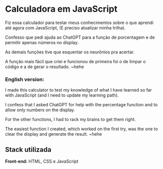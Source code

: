 
# Calculadora em JavaScript

Fiz essa calculador para testar meus conhecimentos sobre o que aprendi até agora com JavaScript, (E preciso atualizar minha trilha).

Confesso que pedi ajuda ao ChatGPT para a função de porcentagem e de permitir apenas números no display.

As demais funções tive que esquentar os neurônios pra acertar.

A função mais fácil que criei e funcionou de primeira foi o de limpar o código e a de gerar o resultado. ~hehe

### English version:

I made this calculator to test my knowledge of what I have learned so far with JavaScript (and I need to update my learning path).

I confess that I asked ChatGPT for help with the percentage function and to allow only numbers on the display.

For the other functions, I had to rack my brains to get them right.

The easiest function I created, which worked on the first try, was the one to clear the display and generate the result. ~hehe



## Stack utilizada

**Front-end:** HTML, CSS e JavaScript
